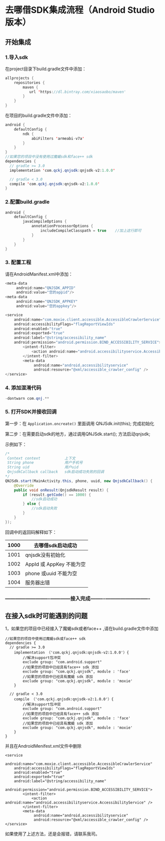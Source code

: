 # 去哪借SDK集成流程（Android Studio版本）

## 开始集成

### 1.导入sdk

在project目录下build.gradle文件中添加：

```java
allprojects {
    repositories {
        maven {
           url 'https://dl.bintray.com/xiaosaobo/maven'
        }
    }
}
```

在项目的build.gradle文件中添加：

```java
android {
    defaultConfig {
        ndk {
            abiFilters 'armeabi-v7a'
        }
    }
}
//如果您的项目中没有使用过魔蝎sdk和face++ sdk 
dependencies {
  // gradle >= 3.0
  implementation 'com.qckj.qnjsdk:qnjsdk-v2:1.0.0'

  // gradle < 3.0
  compile 'com.qckj.qnjsdk:qnjsdk-v2:1.0.0'
}
```

### 2.配置build.gradle

```java
android {
    defaultConfig {
        javaCompileOptions {
            annotationProcessorOptions {
                includeCompileClasspath = true    //加上这行即可
            }
        }
    }
}
```

### 3. 配置工程

请在AndroidManifest.xml中添加：

```java
<meta-data
     android:name="QNJSDK_APPID"
     android:value="您的appid"/>
<meta-data
     android:name="QNJSDK_APPKEY"
     android:value="您的appkey"/>

<service
	android:name="com.moxie.client.accessible.AccessibleCrawlerService"
    android:accessibilityFlags="flagReportViewIds"
    android:enabled="true"
    android:exported="true"
    android:label="@string/accessibility_name"
    android:permission="android.permission.BIND_ACCESSIBILITY_SERVICE">
    	<intent-filter>
    		<action android:name="android.accessibilityservice.AccessibilityService" />
        </intent-filter>
        <meta-data
             android:name="android.accessibilityservice"
             android:resource="@xml/accessible_crawler_config" />
</service>
```

### 4. 添加混淆代码

```java
-dontwarn com.qnj.**
```

### 5. 打开SDK并接收回调

第一步：在 `Application.oncreate()` 里面调用 QNJSdk.init(this); 完成初始化

第二步：在需要启动sdk的地方，通过调用QNJSdk.start(); 方法启动qnjsdk;

示例如下：

```java
/*
 Context context           上下文
 String phone              用户手机号
 String uid                用户uid
 QnjsdkCallback callback   sdk启动成功失败的回调
*/
QNJSdk.start(MainActivity.this, phone, uuid, new QnjsdkCallback() {
    @Override
    public void onResult(QnjsdkResult result) {
        if (result.getCode() == 1000) {
            //sdk启动成功
        } else {
            //sdk启动失败
        }
    }
});
```

回调中的返回码解释如下：

| 1000 | 去哪借sdk启动成功        |
| ---- | ------------------------ |
| 1001 | qnjsdk没有初始化         |
| 1002 | AppId 或 AppKey 不能为空 |
| 1003 | phone 或uuid 不能为空    |
| 1004 | 服务器出错               |

### ————————–-————接入完成——–-————————–-



## 在接入sdk时可能遇到的问题

1，如果您的项目中已经接入了魔蝎sdk或者face++ ,请在build.gradle文件中添加

```
//如果您的项目中使用过魔蝎sdk或face++ sdk 
dependencies {
  // gradle >= 3.0
    implementation （'com.qckj.qnjsdk:qnjsdk-v2:1.0.0'）{
    	//解决support包冲突
    	exclude group: "com.android.support"
        //如果您的项目中已经具有face++ sdk 添加
        exclude group: "com.qckj.qnjsdk", module : 'face'
        //如果您的项目中已经具有魔蝎 sdk 添加
        exclude group: "com.qckj.qnjsdk", module : 'moxie'
    }

  // gradle < 3.0
    compile （'com.qckj.qnjsdk:qnjsdk-v2:1.0.0'）{
       	//解决support包冲突
    	exclude group: "com.android.support"
        //如果您的项目中已经具有face++ sdk 添加
        exclude group: "com.qckj.qnjsdk", module : 'face'
        //如果您的项目中已经具有魔蝎 sdk 添加
        exclude group: "com.qckj.qnjsdk", module : 'moxie'
    }
}

```

并且在AndroidMenifest.xml文件中删除

```
<service
	android:name="com.moxie.client.accessible.AccessibleCrawlerService"
    android:accessibilityFlags="flagReportViewIds"
    android:enabled="true"
    android:exported="true"
    android:label="@string/accessibility_name"
    android:permission="android.permission.BIND_ACCESSIBILITY_SERVICE">
    	<intent-filter>
    		<action android:name="android.accessibilityservice.AccessibilityService" />
        </intent-filter>
        <meta-data
             android:name="android.accessibilityservice"
             android:resource="@xml/accessible_crawler_config" />
</service>
```

如果使用了上述方法，还是会报错，请联系我司。